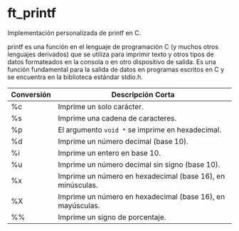 # ft_printf
Implementación personalizada de printf en C.

printf es una función en el lenguaje de programación C (y muchos otros lenguajes derivados) que se utiliza para imprimir texto y otros tipos de datos formateados en la consola o en otro dispositivo de salida. Es una función fundamental para la salida de datos en programas escritos en C y se encuentra en la biblioteca estándar stdio.h.

| Conversión | Descripción Corta                                                                              |
|------------|-----------------------------------------------------------------------------------------------|
| %c         | Imprime un solo carácter.                                                                      |
| %s         | Imprime una cadena de caracteres.                                                              |
| %p         | El argumento `void *` se imprime en hexadecimal.                                               |
| %d         | Imprime un número decimal (base 10).                                                           |
| %i         | Imprime un entero en base 10.                                                                  |
| %u         | Imprime un número decimal sin signo (base 10).                                                 |
| %x         | Imprime un número en hexadecimal (base 16), en minúsculas.                                     |
| %X         | Imprime un número en hexadecimal (base 16), en mayúsculas.                                     |
| %%         | Imprime un signo de porcentaje.                                                                |
